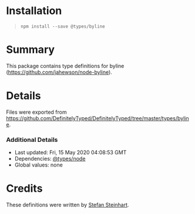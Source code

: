 # Installation
> `npm install --save @types/byline`

# Summary
This package contains type definitions for byline (https://github.com/jahewson/node-byline).

# Details
Files were exported from https://github.com/DefinitelyTyped/DefinitelyTyped/tree/master/types/byline.

### Additional Details
 * Last updated: Fri, 15 May 2020 04:08:53 GMT
 * Dependencies: [@types/node](https://npmjs.com/package/@types/node)
 * Global values: none

# Credits
These definitions were written by [Stefan Steinhart](https://github.com/reppners).
